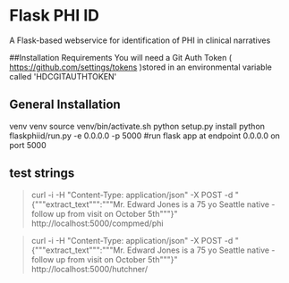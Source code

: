 # Flask PHI ID
A Flask-based webservice for identification of PHI in clinical narratives

##Installation Requirements
You will need a Git Auth Token ( https://github.com/settings/tokens )stored in an environmental variable called 'HDCGITAUTHTOKEN'


## General Installation
venv venv
source venv/bin/activate.sh
python setup.py install
python flaskphiid/run.py -e 0.0.0.0 -p 5000 #run flask app at endpoint 0.0.0.0 on port 5000

## test strings

> curl -i -H "Content-Type: application/json" -X POST -d "{"""extract_text""":"""Mr. Edward Jones is a 75 yo Seattle native - follow up from visit on October 5th"""}" http://localhost:5000/compmed/phi

> curl -i -H "Content-Type: application/json" -X POST -d "{"""extract_text""":"""Mr. Edward Jones is a 75 yo Seattle native  - follow up from visit on October 5th"""}" http://localhost:5000/hutchner/
